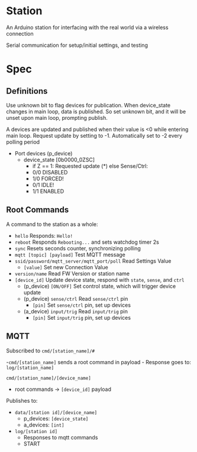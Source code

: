 
# Station

An Arduino station for interfacing with the real world via a wireless connection

Serial communication for setup/initial settings, and testing

# Spec

## Definitions
Use unknown bit to flag devices for publication. When device_state changes in main loop, data is published. So set unknown bit, and it will be unset upon main loop, prompting publish.

A devices are updated and published when their value is <0 while entering main loop. Request update by setting to -1. Automatically set to -2 every polling period

- Port devices (p_device)
    - device_state [0b0000_0ZSC]
        - if Z == 1: Requested update (*) else Sense/Ctrl:
        - 0/0 DISABLED
        - 1/0 FORCED!
        - 0/1 IDLE!
        - 1/1 ENABLED

## Root Commands
A command to the station as a whole:
- `hello` Responds: `Hello!`
- `reboot` Responds `Rebooting...` and sets watchdog timer 2s
- `sync` Resets seconds counter, synchronizing polling
- `mqtt [topic] [payload]` Test MQTT message
- `ssid/password/mqtt_server/mqtt_port/poll` Read Settings Value
    - `[value]` Set new Connection Value
- `version/name` Read FW Version or station name
- `[device_id]` Update device state, respond with `state`, `sense`, and `ctrl`
    - (p_device) `[ON/OFF]` Set control state, which will trigger device update
    - (p_device) `sense/ctrl` Read `sense/ctrl` pin
        - `[pin]` Set `sense/ctrl` pin, set up devices
    - (a_device) `input/trig` Read `input/trig` pin
        - `[pin]` Set `input/trig` pin, set up devices

 

## MQTT

Subscribed to `cmd/[station_name]/#`

-`cmd/[station_name]` sends a root command in payload
    - Response goes to: `log/[station_name]`

`cmd/[station_name]/[device_name]`
- root commands -> `[device_id]` payload

Publishes to:
- `data/[station id]/[device_name]`
    - p_devices: `[device_state]`
    - a_devices: `[int]`
- `log/[station id]`
    - Responses to mqtt commands
    - START


